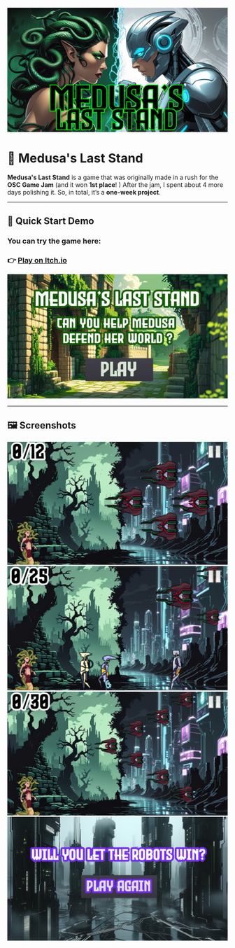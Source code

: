 ![Awesome ReadME](images/banner.png)

# 🐍 Medusa's Last Stand

**Medusa's Last Stand** is a game that was originally made in a rush for the **OSC Game Jam** (and it won **1st place**! )
After the jam, I spent about 4 more days polishing it. So, in total, it’s a **one-week project**.

---

## 🚀 Quick Start Demo

### You can try the game here:  
### 👉 [Play on Itch.io](https://peteremad.itch.io/medusas-last-stand)

[![Play on Itch.io](images/Screenshot5.png)](https://peteremad.itch.io/medusas-last-stand)

---

## 🖼️ Screenshots
![Screenshot 1](images/Screenshot1.png)
![Screenshot 2](images/Screenshot2.png)
![Screenshot 3](images/Screenshot4.png)
![Screenshot 4](images/Screenshot3.png)
